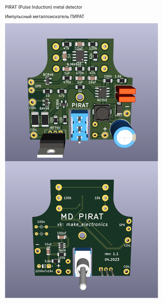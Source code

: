 PIRAT (Pulse Induction) metal detector

Импульсный металлоискатель ПИРАТ


<img src="front.png" align="center">
<img src="back.png" align="center">

